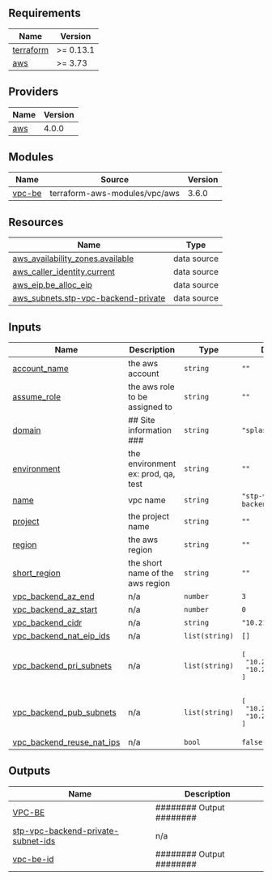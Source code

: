 <!-- BEGIN_TF_DOCS -->
## Requirements

| Name | Version |
|------|---------|
| <a name="requirement_terraform"></a> [terraform](#requirement\_terraform) | >= 0.13.1 |
| <a name="requirement_aws"></a> [aws](#requirement\_aws) | >= 3.73 |

## Providers

| Name | Version |
|------|---------|
| <a name="provider_aws"></a> [aws](#provider\_aws) | 4.0.0 |

## Modules

| Name | Source | Version |
|------|--------|---------|
| <a name="module_vpc-be"></a> [vpc-be](#module\_vpc-be) | terraform-aws-modules/vpc/aws | 3.6.0 |

## Resources

| Name | Type |
|------|------|
| [aws_availability_zones.available](https://registry.terraform.io/providers/hashicorp/aws/latest/docs/data-sources/availability_zones) | data source |
| [aws_caller_identity.current](https://registry.terraform.io/providers/hashicorp/aws/latest/docs/data-sources/caller_identity) | data source |
| [aws_eip.be_alloc_eip](https://registry.terraform.io/providers/hashicorp/aws/latest/docs/data-sources/eip) | data source |
| [aws_subnets.stp-vpc-backend-private](https://registry.terraform.io/providers/hashicorp/aws/latest/docs/data-sources/subnets) | data source |

## Inputs

| Name | Description | Type | Default | Required |
|------|-------------|------|---------|:--------:|
| <a name="input_account_name"></a> [account\_name](#input\_account\_name) | the aws account | `string` | `""` | no |
| <a name="input_assume_role"></a> [assume\_role](#input\_assume\_role) | the aws role to be assigned to | `string` | `""` | no |
| <a name="input_domain"></a> [domain](#input\_domain) | ## Site information ### | `string` | `"splashtop.de"` | no |
| <a name="input_environment"></a> [environment](#input\_environment) | the environment ex: prod, qa, test | `string` | `""` | no |
| <a name="input_name"></a> [name](#input\_name) | vpc name | `string` | `"stp-vpc-backend"` | no |
| <a name="input_project"></a> [project](#input\_project) | the project name | `string` | `""` | no |
| <a name="input_region"></a> [region](#input\_region) | the aws region | `string` | `""` | no |
| <a name="input_short_region"></a> [short\_region](#input\_short\_region) | the short name of the aws region | `string` | `""` | no |
| <a name="input_vpc_backend_az_end"></a> [vpc\_backend\_az\_end](#input\_vpc\_backend\_az\_end) | n/a | `number` | `3` | no |
| <a name="input_vpc_backend_az_start"></a> [vpc\_backend\_az\_start](#input\_vpc\_backend\_az\_start) | n/a | `number` | `0` | no |
| <a name="input_vpc_backend_cidr"></a> [vpc\_backend\_cidr](#input\_vpc\_backend\_cidr) | n/a | `string` | `"10.21.0.0/16"` | no |
| <a name="input_vpc_backend_nat_eip_ids"></a> [vpc\_backend\_nat\_eip\_ids](#input\_vpc\_backend\_nat\_eip\_ids) | n/a | `list(string)` | `[]` | no |
| <a name="input_vpc_backend_pri_subnets"></a> [vpc\_backend\_pri\_subnets](#input\_vpc\_backend\_pri\_subnets) | n/a | `list(string)` | <pre>[<br>  "10.21.18.0/23",<br>  "10.21.20.0/23"<br>]</pre> | no |
| <a name="input_vpc_backend_pub_subnets"></a> [vpc\_backend\_pub\_subnets](#input\_vpc\_backend\_pub\_subnets) | n/a | `list(string)` | <pre>[<br>  "10.21.2.0/23",<br>  "10.21.10.0/23"<br>]</pre> | no |
| <a name="input_vpc_backend_reuse_nat_ips"></a> [vpc\_backend\_reuse\_nat\_ips](#input\_vpc\_backend\_reuse\_nat\_ips) | n/a | `bool` | `false` | no |

## Outputs

| Name | Description |
|------|-------------|
| <a name="output_VPC-BE"></a> [VPC-BE](#output\_VPC-BE) | ######## Output ######## |
| <a name="output_stp-vpc-backend-private-subnet-ids"></a> [stp-vpc-backend-private-subnet-ids](#output\_stp-vpc-backend-private-subnet-ids) | n/a |
| <a name="output_vpc-be-id"></a> [vpc-be-id](#output\_vpc-be-id) | ######## Output ######## |
<!-- END_TF_DOCS -->